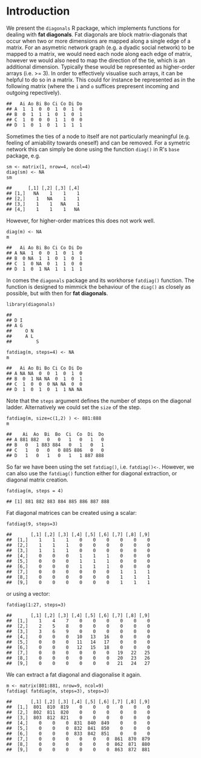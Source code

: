 Introduction
============

We present the `diagonals` R package, which implements functions for
dealing with **fat diagonals**. Fat diagonals are block matrix-diagonals
that occur when two or more dimensions are mapped along a single edge of
a matrix. For an asymetric network graph (e.g. a dyadic social network)
to be mapped to a matrix, we would need each node along each edge of
matrix, however we would also need to map the direction of the tie,
which is an additional dimension. Typically these would be represented
as higher-order arrays (i.e. \>= 3). In order to effectively visualise
such arrays, it can be helpful to do so in a matrix. This could for
instance be represented as in the following matrix (where the `i` and
`o` suffices prepresent incoming and outgoing repectively).

    ##   Ai Ao Bi Bo Ci Co Di Do
    ## A  1  1  0  0  1  0  1  0
    ## B  0  1  1  1  0  1  0  1
    ## C  1  0  0  0  1  1  0  0
    ## D  1  0  1  0  1  1  1  1

Sometimes the ties of a node to itself are not particularly meaningful
(e.g. feeling of amiability towards oneself) and can be removed. For a
symetric network this can simply be done using the function `diag()` in
R's `base` package, e.g.

    sm <- matrix(1, nrow=4, ncol=4)
    diag(sm) <- NA
    sm

    ##      [,1] [,2] [,3] [,4]
    ## [1,]   NA    1    1    1
    ## [2,]    1   NA    1    1
    ## [3,]    1    1   NA    1
    ## [4,]    1    1    1   NA

However, for higher-order matrices this does not work well.

    diag(m) <- NA
    m

    ##   Ai Ao Bi Bo Ci Co Di Do
    ## A NA  1  0  0  1  0  1  0
    ## B  0 NA  1  1  0  1  0  1
    ## C  1  0 NA  0  1  1  0  0
    ## D  1  0  1 NA  1  1  1  1

In comes the `diagonals` package and its workhorse `fatdiag()` function.
The function is designed to mimmick the behaviour of the `diag()` as
closely as possible, but with then for **fat diagonals**.

    library(diagonals)

    ## 
    ## D I
    ## A G
    ##     O N
    ##     A L
    ##         S

    fatdiag(m, steps=4) <- NA
    m

    ##   Ai Ao Bi Bo Ci Co Di Do
    ## A NA NA  0  0  1  0  1  0
    ## B  0  1 NA NA  0  1  0  1
    ## C  1  0  0  0 NA NA  0  0
    ## D  1  0  1  0  1  1 NA NA

Note that the `steps` argument defines the number of steps on the
diagonal ladder. Alternatively we could set the `size` of the step.

    fatdiag(m, size=c(1,2) ) <- 881:888
    m

    ##    Ai  Ao  Bi  Bo  Ci  Co  Di  Do
    ## A 881 882   0   0   1   0   1   0
    ## B   0   1 883 884   0   1   0   1
    ## C   1   0   0   0 885 886   0   0
    ## D   1   0   1   0   1   1 887 888

So far we have been using the set `fatdiag()`, i.e. `fatdiag()<-`.
However, we can also use the `fatdiag()` function either for diagonal
extraction, or diagonal matrix creation.

    fatdiag(m, steps = 4)

    ## [1] 881 882 883 884 885 886 887 888

Fat diagonal matrices can be created using a scalar:

    fatdiag(9, steps=3)

    ##       [,1] [,2] [,3] [,4] [,5] [,6] [,7] [,8] [,9]
    ##  [1,]    1    1    1    0    0    0    0    0    0
    ##  [2,]    1    1    1    0    0    0    0    0    0
    ##  [3,]    1    1    1    0    0    0    0    0    0
    ##  [4,]    0    0    0    1    1    1    0    0    0
    ##  [5,]    0    0    0    1    1    1    0    0    0
    ##  [6,]    0    0    0    1    1    1    0    0    0
    ##  [7,]    0    0    0    0    0    0    1    1    1
    ##  [8,]    0    0    0    0    0    0    1    1    1
    ##  [9,]    0    0    0    0    0    0    1    1    1

or using a vector:

    fatdiag(1:27, steps=3)

    ##       [,1] [,2] [,3] [,4] [,5] [,6] [,7] [,8] [,9]
    ##  [1,]    1    4    7    0    0    0    0    0    0
    ##  [2,]    2    5    8    0    0    0    0    0    0
    ##  [3,]    3    6    9    0    0    0    0    0    0
    ##  [4,]    0    0    0   10   13   16    0    0    0
    ##  [5,]    0    0    0   11   14   17    0    0    0
    ##  [6,]    0    0    0   12   15   18    0    0    0
    ##  [7,]    0    0    0    0    0    0   19   22   25
    ##  [8,]    0    0    0    0    0    0   20   23   26
    ##  [9,]    0    0    0    0    0    0   21   24   27

We can extract a fat diagonal and diagonalise it again.

    m <- matrix(801:881, nrow=9, ncol=9)
    fatdiag( fatdiag(m, steps=3), steps=3)

    ##       [,1] [,2] [,3] [,4] [,5] [,6] [,7] [,8] [,9]
    ##  [1,]  801  810  819    0    0    0    0    0    0
    ##  [2,]  802  811  820    0    0    0    0    0    0
    ##  [3,]  803  812  821    0    0    0    0    0    0
    ##  [4,]    0    0    0  831  840  849    0    0    0
    ##  [5,]    0    0    0  832  841  850    0    0    0
    ##  [6,]    0    0    0  833  842  851    0    0    0
    ##  [7,]    0    0    0    0    0    0  861  870  879
    ##  [8,]    0    0    0    0    0    0  862  871  880
    ##  [9,]    0    0    0    0    0    0  863  872  881
